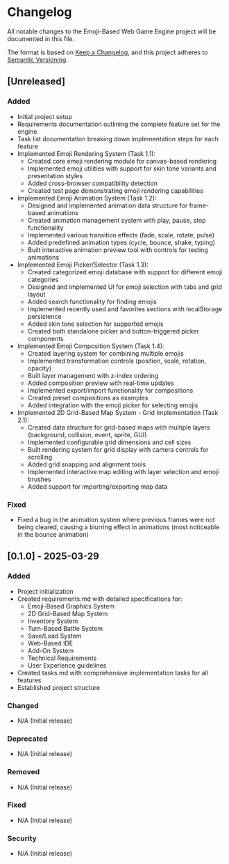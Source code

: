 # Changelog

All notable changes to the Emoji-Based Web Game Engine project will be documented in this file.

The format is based on [Keep a Changelog](https://keepachangelog.com/en/1.0.0/),
and this project adheres to [Semantic Versioning](https://semver.org/spec/v2.0.0.html).

## [Unreleased]

### Added
- Initial project setup
- Requirements documentation outlining the complete feature set for the engine
- Task list documentation breaking down implementation steps for each feature
- Implemented Emoji Rendering System (Task 1.1):
  - Created core emoji rendering module for canvas-based rendering
  - Implemented emoji utilities with support for skin tone variants and presentation styles
  - Added cross-browser compatibility detection
  - Created test page demonstrating emoji rendering capabilities
- Implemented Emoji Animation System (Task 1.2):
  - Designed and implemented animation data structure for frame-based animations
  - Created animation management system with play, pause, stop functionality
  - Implemented various transition effects (fade, scale, rotate, pulse)
  - Added predefined animation types (cycle, bounce, shake, typing)
  - Built interactive animation preview tool with controls for testing animations
- Implemented Emoji Picker/Selector (Task 1.3):
  - Created categorized emoji database with support for different emoji categories
  - Designed and implemented UI for emoji selection with tabs and grid layout
  - Added search functionality for finding emojis
  - Implemented recently used and favorites sections with localStorage persistence
  - Added skin tone selection for supported emojis
  - Created both standalone picker and button-triggered picker components
- Implemented Emoji Composition System (Task 1.4):
  - Created layering system for combining multiple emojis
  - Implemented transformation controls (position, scale, rotation, opacity)
  - Built layer management with z-index ordering
  - Added composition preview with real-time updates
  - Implemented export/import functionality for compositions
  - Created preset compositions as examples
  - Added integration with the emoji picker for selecting emojis
- Implemented 2D Grid-Based Map System - Grid Implementation (Task 2.1):
  - Created data structure for grid-based maps with multiple layers (background, collision, event, sprite, GUI)
  - Implemented configurable grid dimensions and cell sizes
  - Built rendering system for grid display with camera controls for scrolling
  - Added grid snapping and alignment tools
  - Implemented interactive map editing with layer selection and emoji brushes
  - Added support for importing/exporting map data

### Fixed
- Fixed a bug in the animation system where previous frames were not being cleared, causing a blurring effect in animations (most noticeable in the bounce animation)

## [0.1.0] - 2025-03-29

### Added
- Project initialization
- Created requirements.md with detailed specifications for:
  - Emoji-Based Graphics System
  - 2D Grid-Based Map System
  - Inventory System
  - Turn-Based Battle System
  - Save/Load System
  - Web-Based IDE
  - Add-On System
  - Technical Requirements
  - User Experience guidelines
- Created tasks.md with comprehensive implementation tasks for all features
- Established project structure

### Changed
- N/A (Initial release)

### Deprecated
- N/A (Initial release)

### Removed
- N/A (Initial release)

### Fixed
- N/A (Initial release)

### Security
- N/A (Initial release)
